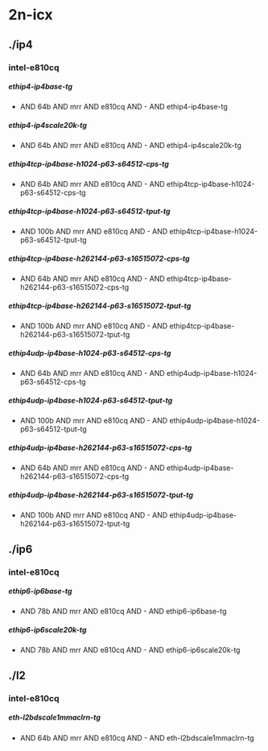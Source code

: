 # 2n-icx
## ./ip4
### intel-e810cq
##### ethip4-ip4base-tg
- AND 64b AND mrr AND e810cq AND - AND ethip4-ip4base-tg
##### ethip4-ip4scale20k-tg
- AND 64b AND mrr AND e810cq AND - AND ethip4-ip4scale20k-tg
##### ethip4tcp-ip4base-h1024-p63-s64512-cps-tg
- AND 64b AND mrr AND e810cq AND - AND ethip4tcp-ip4base-h1024-p63-s64512-cps-tg
##### ethip4tcp-ip4base-h1024-p63-s64512-tput-tg
- AND 100b AND mrr AND e810cq AND - AND ethip4tcp-ip4base-h1024-p63-s64512-tput-tg
##### ethip4tcp-ip4base-h262144-p63-s16515072-cps-tg
- AND 64b AND mrr AND e810cq AND - AND ethip4tcp-ip4base-h262144-p63-s16515072-cps-tg
##### ethip4tcp-ip4base-h262144-p63-s16515072-tput-tg
- AND 100b AND mrr AND e810cq AND - AND ethip4tcp-ip4base-h262144-p63-s16515072-tput-tg
##### ethip4udp-ip4base-h1024-p63-s64512-cps-tg
- AND 64b AND mrr AND e810cq AND - AND ethip4udp-ip4base-h1024-p63-s64512-cps-tg
##### ethip4udp-ip4base-h1024-p63-s64512-tput-tg
- AND 100b AND mrr AND e810cq AND - AND ethip4udp-ip4base-h1024-p63-s64512-tput-tg
##### ethip4udp-ip4base-h262144-p63-s16515072-cps-tg
- AND 64b AND mrr AND e810cq AND - AND ethip4udp-ip4base-h262144-p63-s16515072-cps-tg
##### ethip4udp-ip4base-h262144-p63-s16515072-tput-tg
- AND 100b AND mrr AND e810cq AND - AND ethip4udp-ip4base-h262144-p63-s16515072-tput-tg
## ./ip6
### intel-e810cq
##### ethip6-ip6base-tg
- AND 78b AND mrr AND e810cq AND - AND ethip6-ip6base-tg
##### ethip6-ip6scale20k-tg
- AND 78b AND mrr AND e810cq AND - AND ethip6-ip6scale20k-tg
## ./l2
### intel-e810cq
##### eth-l2bdscale1mmaclrn-tg
- AND 64b AND mrr AND e810cq AND - AND eth-l2bdscale1mmaclrn-tg